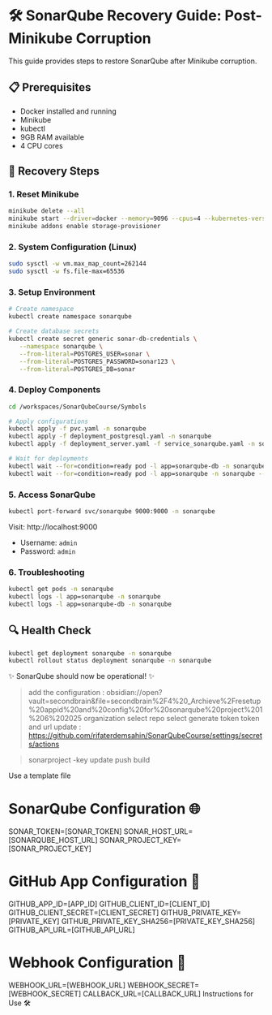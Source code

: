 # 🛠️ SonarQube Recovery Guide: Post-Minikube Corruption

This guide provides steps to restore SonarQube after Minikube corruption.

## 📋 Prerequisites

- Docker installed and running
- Minikube
- kubectl
- 9GB RAM available
- 4 CPU cores

## 🔄 Recovery Steps

### 1. Reset Minikube

```bash
minikube delete --all
minikube start --driver=docker --memory=9096 --cpus=4 --kubernetes-version=v1.27.3
minikube addons enable storage-provisioner
```

### 2. System Configuration (Linux)

```bash
sudo sysctl -w vm.max_map_count=262144
sudo sysctl -w fs.file-max=65536
```

### 3. Setup Environment

```bash
# Create namespace
kubectl create namespace sonarqube

# Create database secrets
kubectl create secret generic sonar-db-credentials \
   --namespace sonarqube \
   --from-literal=POSTGRES_USER=sonar \
   --from-literal=POSTGRES_PASSWORD=sonar123 \
   --from-literal=POSTGRES_DB=sonar
```

### 4. Deploy Components

```bash
cd /workspaces/SonarQubeCourse/Symbols

# Apply configurations
kubectl apply -f pvc.yaml -n sonarqube
kubectl apply -f deployment_postgresql.yaml -n sonarqube
kubectl apply -f deployment_server.yaml -f service_sonarqube.yaml -n sonarqube

# Wait for deployments
kubectl wait --for=condition=ready pod -l app=sonarqube-db -n sonarqube --timeout=120s
kubectl wait --for=condition=ready pod -l app=sonarqube -n sonarqube --timeout=300s
```

### 5. Access SonarQube

```bash
kubectl port-forward svc/sonarqube 9000:9000 -n sonarqube
```

Visit: http://localhost:9000
- Username: `admin`
- Password: `admin`

### 6. Troubleshooting

```bash
kubectl get pods -n sonarqube
kubectl logs -l app=sonarqube -n sonarqube
kubectl logs -l app=sonarqube-db -n sonarqube
```

## 🔍 Health Check

```bash
kubectl get deployment sonarqube -n sonarqube
kubectl rollout status deployment sonarqube -n sonarqube
```

✨ SonarQube should now be operational! ✨
> add the configuration : obsidian://open?vault=secondbrain&file=secondbrain%2F4%20_Archieve%2Fresetup%20appid%20and%20config%20for%20sonarqube%20project%201%206%202025
> organization select 
> repo select
> generate token 
> token and url update : https://github.com/rifaterdemsahin/SonarQubeCourse/settings/secrets/actions

> sonarproject -key update 
> push 
build 

Use a template file 
# SonarQube Configuration 🌐
SONAR_TOKEN=[SONAR_TOKEN]
SONAR_HOST_URL=[SONARQUBE_HOST_URL]
SONAR_PROJECT_KEY=[SONAR_PROJECT_KEY]

# GitHub App Configuration 🔑
GITHUB_APP_ID=[APP_ID]
GITHUB_CLIENT_ID=[CLIENT_ID]
GITHUB_CLIENT_SECRET=[CLIENT_SECRET]
GITHUB_PRIVATE_KEY=[PRIVATE_KEY]
GITHUB_PRIVATE_KEY_SHA256=[PRIVATE_KEY_SHA256]
GITHUB_API_URL=[GITHUB_API_URL]

# Webhook Configuration 🔗
WEBHOOK_URL=[WEBHOOK_URL]
WEBHOOK_SECRET=[WEBHOOK_SECRET]
CALLBACK_URL=[CALLBACK_URL]
Instructions for Use 🛠️